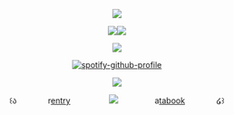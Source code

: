 <div id="header" align="center">

<div id="header" align="center">

![](https://komarev.com/ghpvc/?username=Ioonatic&label=⠀⠀⠀♡⠀⠀⠀&style=plastic&color=D5CBFA)

<img src="https://files.catbox.moe/6551s6.png"><img src="https://files.catbox.moe/6551s6.png">

<img src="https://files.catbox.moe/y7gmnd.webp">

 [![spotify-github-profile](https://spotify-github-profile.kittinanx.com/api/view?uid=31titnsabuuzqvisjvzneqdutyra&cover_image=true&theme=natemoo-re&show_offline=false&background_color=121212&interchange=false&bar_color=D5CBFA&bar_color_cover=false)](https://github.com/kittinan/spotify-github-profile) 

  <img src="https://files.catbox.moe/1hkrpi.gif">

 
<div id="header" align="center">

꒰ა  ㅤㅤㅤㅤr[entry](https://rentry.co/ningninq) ㅤㅤㅤㅤㅤ<img src="https://files.catbox.moe/rj8zvp.gif">ㅤㅤㅤㅤㅤa[tabook](https://4lovelution.atabook.org) ㅤㅤㅤㅤ໒꒱
